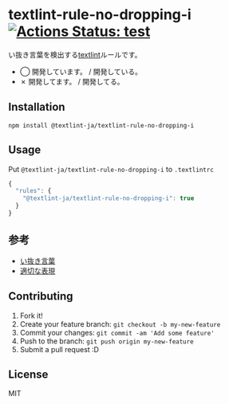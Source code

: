 # textlint-rule-no-dropping-i [![Actions Status: test](https://github.com/textlint-ja/textlint-rule-no-dropping-i/workflows/test/badge.svg)](https://github.com/textlint-ja/textlint-rule-no-dropping-i/actions?query=workflow%3A"test")

い抜き言葉を検出する[textlint](https://github.com/textlint/textlint "textlint")ルールです。

- ◯ 開発しています。 / 開発している。
- ✗ 開発してます。 / 開発してる。

## Installation

    npm install @textlint-ja/textlint-rule-no-dropping-i

## Usage

Put `@textlint-ja/textlint-rule-no-dropping-i` to `.textlintrc`

```js
{
  "rules": {
    "@textlint-ja/textlint-rule-no-dropping-i": true
  }
}
```

## 参考

- [い抜き言葉](https://www.students.keio.ac.jp/hy/law/class/registration/files/a1399948036427.pdf)
- [適切な表現](https://www.nhk.or.jp/kokokoza/tv/basickokugo/archive/basic_kokugo_20.pdf)

## Contributing

1. Fork it!
2. Create your feature branch: `git checkout -b my-new-feature`
3. Commit your changes: `git commit -am 'Add some feature'`
4. Push to the branch: `git push origin my-new-feature`
5. Submit a pull request :D

## License

MIT

